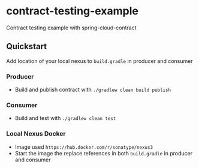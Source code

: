 # contract-testing-example

Contract testing example with spring-cloud-contract

## Quickstart

Add location of your local nexus to `build.gradle` in producer and consumer

### Producer

- Build and publish contract with `./gradlew clean build publish`

### Consumer

- Build and test with `./gradlew clean test`

### Local Nexus Docker

- Image used `https://hub.docker.com/r/sonatype/nexus3`
- Start the image the replace references in both `build.gradle` in producer and consumer
